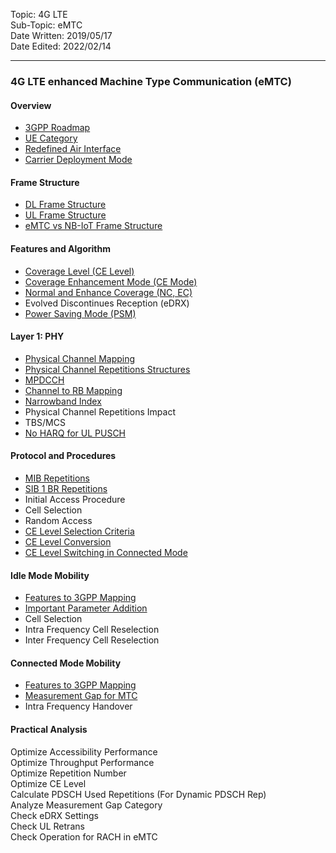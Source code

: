 Topic: 4G LTE<br>
Sub-Topic: eMTC<br>
Date Written: 2019/05/17<br>
Date Edited: 2022/02/14<br>

---

### 4G LTE enhanced Machine Type Communication (eMTC)
#### Overview 

- [3GPP Roadmap](/lte_emtc/lte_emtc_overview.md?id=3GPP-Roadmap)<br>
- [UE Category](/lte_emtc/lte_emtc_overview.md?id=UE-Category)<br>
- [Redefined Air Interface](/lte_emtc/lte_emtc_overview.md?id=Redefined-Air-Interface)<br>
- [Carrier Deployment Mode](/lte_emtc/lte_emtc_overview.md?id=Carrier-Deployment-Mode)<br>

#### Frame Structure 

- [DL Frame Structure](/lte_emtc/lte_emtc_framestructure.md?id=DL-Frame-Structure)<br>
- [UL Frame Structure](/lte_emtc/lte_emtc_framestructure.md?id=UL-Frame-Structure)<br>
- [eMTC vs NB-IoT Frame Structure ](/lte_emtc/lte_emtc_framestructure.md?id=eMTC-vs-NB-IoT-Frame-Structure )<br>

#### Features and Algorithm 

- [Coverage Level (CE Level)](/lte_emtc/lte_emtc_featurealgo.md?id=Coverage-Level-CE-Level)<br>
- [Coverage Enhancement Mode (CE Mode)](/lte_emtc/lte_emtc_featurealgo.md?id=Coverage-Enhancement-Mode-CE-Mode)<br>
- [Normal and Enhance Coverage (NC, EC)](/lte_emtc/lte_emtc_featurealgo.md?id=Normal-and-Enhance-Coverage-NC-EC)<br>
- Evolved Discontinues Reception (eDRX) <br>
- [Power Saving Mode (PSM)](/lte_emtc/lte_emtc_featurealgo.md?id=Power-Saving-Mode-PSM)<br>

#### Layer 1: PHY

- [Physical Channel Mapping](/lte_emtc/lte_emtc_layer1.md?id=Physical-Channel-Mapping)<br>
- [Physical Channel Repetitions Structures](/lte_emtc/lte_emtc_layer1.md?id=Physical-Channel-Repetitions-Structures)<br>
- [MPDCCH](/lte_emtc/lte_emtc_layer1.md?id=MPDCCH)<br>
- [Channel to RB Mapping](/lte_emtc/lte_emtc_layer1.md?id=Channel-to-RB-Mapping)<br>
- [Narrowband Index](/lte_emtc/lte_emtc_layer1.md?id=Narrowband-Index)<br>
- Physical Channel Repetitions Impact <br>
- TBS/MCS <br>
- [No HARQ for UL PUSCH](/lte_emtc/lte_emtc_layer1.md?id=No-HARQ-for-UL-PUSCH)<br>

#### Protocol and Procedures 

- [MIB Repetitions](/lte_emtc/lte_emtc_procedure.md?id=MIB-Repetitions)<br>
- [SIB 1 BR Repetitions](/lte_emtc/lte_emtc_procedure.md?id=SIB-1-BR-Repetitions)<br>
- Initial Access Procedure <br>
- Cell Selection <br>
- Random Access <br>
- [CE Level Selection Criteria](/lte_emtc/lte_emtc_procedure.md?id=CE-Level-Selection-Criteria)<br>
- [CE Level Conversion](/lte_emtc/lte_emtc_procedure.md?id=CE-Level-Conversion)<br>
- [CE Level Switching in Connected Mode](/lte_emtc/lte_emtc_procedure.md?id=CE-Level-Switching-in-Connected-Mode)<br>

#### Idle Mode Mobility 
 
- [Features to 3GPP Mapping](/lte_emtc/lte_emtc_idle.md?id=Features-to-3GPP-Mapping)<br>
- [Important Parameter Addition](/lte_emtc/lte_emtc_idle.md?id=Important-Parameter-Addition)<br>
- Cell Selection<br> 
- Intra Frequency Cell Reselection<br> 
- Inter Frequency Cell Reselection<br> 

#### Connected Mode Mobility 

- [Features to 3GPP Mapping](/lte_emtc/lte_emtc_connected.md?id=Features-to-3GPP-Mapping)<br>
- [Measurement Gap for MTC](/lte_emtc/lte_emtc_connected.md?id=Measurement-Gap-for-MTC)<br>
- Intra Frequency Handover <br>

#### Practical Analysis 

Optimize Accessibility Performance <br>
Optimize Throughput Performance <br>
Optimize Repetition Number <br>
Optimize CE Level <br>
Calculate PDSCH Used Repetitions (For Dynamic PDSCH Rep) <br>
Analyze Measurement Gap Category <br>
Check eDRX Settings <br>
Check UL Retrans <br>
Check Operation for RACH in eMTC <br>